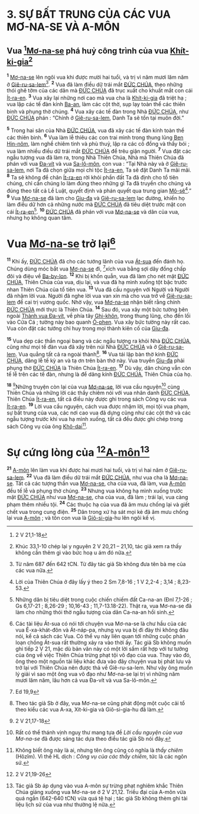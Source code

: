 # 3. SỰ BẤT TRUNG CỦA CÁC VUA MƠ-NA-SE VÀ A-MÔN

## Vua [^1@-1b4112e8-f01f-49af-beec-ab1944bf7d84][Mơ-na-se]() phá huỷ công trình của vua [Khít-ki-gia]()[^1-1b4112e8-f01f-49af-beec-ab1944bf7d84]
<sup><b>1</b></sup> [Mơ-na-se]() lên ngôi vua khi được mười hai tuổi, và trị vì năm mươi lăm năm ở [Giê-ru-sa-lem]()[^2-1b4112e8-f01f-49af-beec-ab1944bf7d84]. <sup><b>2</b></sup> Vua đã làm điều dữ trái mắt [ĐỨC CHÚA](), theo những thói ghê tởm của các dân mà [ĐỨC CHÚA]() đã trục xuất cho khuất mắt con cái [Ít-ra-en](). <sup><b>3</b></sup> Vua xây lại những nơi cao mà vua cha là [Khít-ki-gia]() đã triệt hạ ; vua lập các tế đàn kính [Ba-an](), làm các cột thờ, sụp lạy toàn thể các thiên binh và phụng thờ chúng. <sup><b>4</b></sup> Vua xây các tế đàn trong Nhà [ĐỨC CHÚA](), như [ĐỨC CHÚA]() phán : “Chính ở [Giê-ru-sa-lem](), Danh Ta sẽ tồn tại muôn đời.”

<sup><b>5</b></sup> Trong hai sân của Nhà [ĐỨC CHÚA](), vua đã xây các tế đàn kính toàn thể các thiên binh. <sup><b>6</b></sup> Vua làm lễ thiêu các con trai mình trong thung lũng [Ben Hin-nôm](), làm nghề chiêm tinh và phù thuỷ, lập ra các cô đồng và thầy bói ; vua làm nhiều điều dữ trái mắt [ĐỨC CHÚA]() để trêu giận người. <sup><b>7</b></sup> Vua đặt các ngẫu tượng vua đã làm ra, trong Nhà Thiên Chúa, Nhà mà Thiên Chúa đã phán với vua [Đa-vít]() và vua [Sa-lô-môn](), con vua : “Tại Nhà này và ở [Giê-ru-sa-lem](), nơi Ta đã chọn giữa mọi chi tộc [Ít-ra-en](), Ta sẽ đặt Danh Ta mãi mãi. <sup><b>8</b></sup> Ta sẽ không để chân [Ít-ra-en]() rời khỏi phần đất Ta đã định cho tổ tiên chúng, chỉ cần chúng lo làm đúng theo những gì Ta đã truyền cho chúng và đúng theo tất cả Lề Luật, quyết định và phán quyết qua trung gian [Mô-sê]()[^3-1b4112e8-f01f-49af-beec-ab1944bf7d84].” <sup><b>9</b></sup> Vua [Mơ-na-se]() đã làm cho [Giu-đa]() và [Giê-ru-sa-lem]() lạc đường, khiến họ làm điều dữ hơn cả những nước mà [ĐỨC CHÚA]() đã tiêu diệt trước mặt con cái [Ít-ra-en]()[^4-1b4112e8-f01f-49af-beec-ab1944bf7d84]. <sup><b>10</b></sup> [ĐỨC CHÚA]() đã phán với vua [Mơ-na-se]() và dân của vua, nhưng họ không quan tâm.


# Vua [Mơ-na-se]() trở lại[^5-1b4112e8-f01f-49af-beec-ab1944bf7d84]
<sup><b>11</b></sup> Khi ấy, [ĐỨC CHÚA]() đã cho các tướng lãnh của vua [Át-sua]() đến đánh họ. Chúng dùng móc bắt vua [Mơ-na-se]() đi, [^2@-1b4112e8-f01f-49af-beec-ab1944bf7d84]xích vua bằng sợi dây đồng chấp đôi và điệu về [Ba-by-lon](). <sup><b>12</b></sup> Khi bị khốn quẫn, vua đã làm cho nét mặt [ĐỨC CHÚA](), Thiên Chúa của vua, dịu lại, và vua đã hạ mình xuống tột bậc trước nhan Thiên Chúa của tổ tiên vua. <sup><b>13</b></sup> Vua đã cầu nguyện với Người và Người đã nhậm lời vua. Người đã nghe lời vua van xin mà cho vua trở về [Giê-ru-sa-lem]() để cai trị vương quốc. Nhờ vậy, vua [Mơ-na-se]() nhận biết rằng chính [ĐỨC CHÚA]() mới thực là Thiên Chúa. <sup><b>14</b></sup> Sau đó, vua xây một bức tường bên ngoài [Thành vua Đa-vít](), về phía tây [Ghi-khôn](), trong thung lũng, cho đến lối vào Cửa Cá ; tường này bao quanh [Ô-phen](). Vua xây bức tường này rất cao. Vua còn đặt các tướng chỉ huy trong mọi thành kiên cố của [Giu-đa]().

<sup><b>15</b></sup> Vua dẹp các thần ngoại bang và các ngẫu tượng ra khỏi Nhà [ĐỨC CHÚA](), cũng như mọi tế đàn vua đã xây trên núi Nhà [ĐỨC CHÚA]() và ở [Giê-ru-sa-lem](). Vua quẳng tất cả ra ngoài thành[^6-1b4112e8-f01f-49af-beec-ab1944bf7d84]. <sup><b>16</b></sup> Vua tái lập bàn thờ kính [ĐỨC CHÚA](), dâng lễ tế kỳ an và tạ ơn trên bàn thờ này. Vua truyền [Giu-đa]() phải phụng thờ [ĐỨC CHÚA]() là Thiên Chúa [Ít-ra-en](). <sup><b>17</b></sup> Dù vậy, dân chúng vẫn còn tế lễ trên các tế đàn, nhưng là để dâng kính [ĐỨC CHÚA](), Thiên Chúa của họ.

<sup><b>18</b></sup> [^3@-1b4112e8-f01f-49af-beec-ab1944bf7d84]Những truyện còn lại của vua [Mơ-na-se](), lời vua cầu nguyện[^7-1b4112e8-f01f-49af-beec-ab1944bf7d84] cùng Thiên Chúa và những lời các thầy chiêm nói với vua nhân danh [ĐỨC CHÚA](), Thiên Chúa [Ít-ra-en](), tất cả điều này được ghi trong sách Công vụ các vua [Ít-ra-en](). <sup><b>19</b></sup> Lời vua cầu nguyện, cách vua được nhậm lời, mọi tội vua phạm, sự bất trung của vua, các nơi cao vua đã dựng cũng như các cột thờ và các ngẫu tượng trước khi vua hạ mình xuống, tất cả đều được ghi chép trong sách Công vụ của ông [Khô-dai]()[^8-1b4112e8-f01f-49af-beec-ab1944bf7d84].


# Sự cứng lòng của [^4@-1b4112e8-f01f-49af-beec-ab1944bf7d84][A-môn]()[^11-1b4112e8-f01f-49af-beec-ab1944bf7d84]
<sup><b>21</b></sup> [A-môn]() lên làm vua khi được hai mươi hai tuổi, và trị vì hai năm ở [Giê-ru-sa-lem](). <sup><b>22</b></sup> Vua đã làm điều dữ trái mắt [ĐỨC CHÚA](), như vua cha là [Mơ-na-se](). Tất cả các tượng thần vua [Mơ-na-se](), cha của vua, đã làm, vua [A-môn]() đều tế lễ và phụng thờ chúng. <sup><b>23</b></sup> Nhưng vua không hạ mình xuống trước mặt [ĐỨC CHÚA]() như vua [Mơ-na-se](), cha của vua, đã làm ; trái lại, vua càng phạm thêm nhiều tội. <sup><b>24</b></sup> Các thuộc hạ của vua đã âm mưu chống lại và giết chết vua trong cung điện. <sup><b>25</b></sup> Dân trong xứ hạ sát mọi kẻ đã âm mưu chống lại vua [A-môn]() ; và tôn con vua là [Giô-si-gia]()-hu lên ngôi kế vị.

[^1-1b4112e8-f01f-49af-beec-ab1944bf7d84]: Khúc 33,1-10 chép lại y nguyên 2 V 20,21 – 21,10, tác giả xem ra thấy không cần thêm gì vào bức hoạ u ám đó nữa.
[^2-1b4112e8-f01f-49af-beec-ab1944bf7d84]: Từ năm 687 đến 642 tCN. Từ đây tác giả Sb không đưa tên bà mẹ của các vua nữa.
[^3-1b4112e8-f01f-49af-beec-ab1944bf7d84]: Lời của Thiên Chúa ở đây lấy ý theo 2 Sm 7,8-16 ; 1 V 2,2-4 ; 3,14 ; 8,23-53.
[^4-1b4112e8-f01f-49af-beec-ab1944bf7d84]: Những dân bị tiêu diệt trong cuộc chiến chiếm đất Ca-na-an (Đnl 7,1-26 ; Gs 6,17-21 ; 8,26-29 ; 10,16-43 ; 11,7-13.18-22). Thật ra, vua Mơ-na-se đã làm cho những thói thờ ngẫu tượng của dân Ca-na-an hồi sinh.
[^5-1b4112e8-f01f-49af-beec-ab1944bf7d84]: Các tài liệu Át-sua có nói tới chuyện vua Mơ-na-se là chư hầu của các vua Ê-xa-khát-đôn và Át-náp-pa, nhưng vụ vua bị đi đày thì không đâu nói, kể cả sách các Vua. Có thể vụ này liên quan tới những cuộc phản loạn chống Át-sua rất thường xảy ra vào thời ấy. Tác giả Sb không muốn ghi tiếp 2 V 21, mặc dù bản văn này có một lời sấm rất hợp với tư tưởng của ông về việc Thiên Chúa trừng phạt tội vô đạo của vua. Thay vào đó, ông theo một nguồn tài liệu khác đưa vào đây chuyện vua bị phát lưu và trở lại với Thiên Chúa nên được thả về Giê-ru-sa-lem. Như vậy ông muốn lý giải vì sao một ông vua vô đạo như Mơ-na-se lại trị vì những năm mươi lăm năm, lâu hơn cả vua Đa-vít và vua Sa-lô-môn.
[^6-1b4112e8-f01f-49af-beec-ab1944bf7d84]: Theo tác giả Sb ở đây, vua Mơ-na-se cũng phát động một cuộc cải tổ theo kiểu các vua A-xa, Xít-ki-gia và Giô-si-gia-hu đã làm.
[^7-1b4112e8-f01f-49af-beec-ab1944bf7d84]: Rất có thể thánh vịnh nguỵ thư mang tựa đề *Lời cầu nguyện của vua Mơ-na-se* đã được sáng tác dựa theo điều tác giả Sb nói đây.
[^8-1b4112e8-f01f-49af-beec-ab1944bf7d84]: Không biết ông này là ai, nhưng tên ông cũng có nghĩa là *thầy chiêm* (Hôzîm). Vì thế HL dịch : *Công vụ của các thầy chiêm*, tức là các ngôn sứ.
[^11-1b4112e8-f01f-49af-beec-ab1944bf7d84]: Tác giả Sb áp dụng vào vua A-môn sự trừng phạt nghiêm khắc Thiên Chúa giáng xuống vua Mơ-na-se ở 2 V 21,12. Triều đại của A-môn vừa quá ngắn (642-640 tCN) vừa quá tệ hại ; tác giả Sb không thèm ghi tài liệu lịch sử của vua như thường lệ nữa.
[^1@-1b4112e8-f01f-49af-beec-ab1944bf7d84]: 2 V 21,1-18
[^2@-1b4112e8-f01f-49af-beec-ab1944bf7d84]: Ed 19,9
[^3@-1b4112e8-f01f-49af-beec-ab1944bf7d84]: 2 V 21,17-18
[^4@-1b4112e8-f01f-49af-beec-ab1944bf7d84]: 2 V 21,19-26